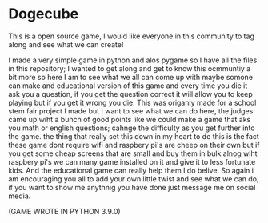 # Dogecube
This is a open source game, I would like everyone in this community to tag along and see what we can create!

I made a very simple game in python and alos pygame so I have all the files in this repository; I wanted to get along and get to know this ocmmuntiy a bit more so here I am to 
see what we all can come up with maybe somone can make and educational version of this game and every time you die it ask you a question, if you get the question correct it 
will allow you to keep playing but if you get it wrong you die. This was origanly made for a school stem fair project I made but I want to see what we can do here, the judges 
came up wiht a bunch of good points like we could make a game that aks you math or english questions; cahnge the difficulty as you get further into the game. the thing that 
really set this down in my heart to do this is the fact these game dont require wifi and raspbery pi's are cheep on their own but if you get some cheap screens that are small
and buy them in bulk alnog wiht raspbery pi's we can many game installed on it and give it to less fortunate kids. And the educational game can really help them I do belive. 
So again i am encouraging you all to add your own little twist and see what we can do, if you want to show me anythnig you have done just message me on social media.

(GAME WROTE IN PYTHON 3.9.0)
